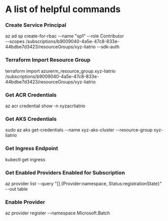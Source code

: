 # A list of helpful commands

### Create Service Principal
az ad sp create-for-rbac --name "sp1" --role Contributor \
--scopes /subscriptions/b9009040-4a5e-47c8-833e-44bdbe7d3423/resourceGroups/xyz-liatrio
--sdk-auth

### Terraform Import Resource Group
terraform import azurerm_resource_group.xyz-liatrio /subscriptions/b9009040-4a5e-47c8-833e-44bdbe7d3423/resourceGroups/xyz-liatrio

### Get ACR Credentials
az acr credential show -n xyzacrliatrio

### Get AKS Credentials
sudo az aks get-credentials --name xyz-aks-cluster --resource-group xyz-liatrio

### Get Ingress Endpoint
kubectl get ingress

### Get Enabled Providers Enabled for Subscription
az provider list --query "[].{Provider:namespace, Status:registrationState}" --out table

### Enable Provider
az provider register --namespace Microsoft.Batch
